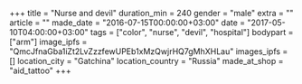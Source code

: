 +++
title = "Nurse and devil"
duration_min = 240
gender = "male"
extra = ""
article = ""
made_date = "2016-07-15T00:00:00+03:00"
date = "2017-05-10T04:00:00+03:00"
tags = ["color", "nurse", "devil", "hospital"]
bodypart = ["arm"]
image_ipfs = "QmcJfnaGba1iZt2LvZzzfewUPEb1xMzQwjrHQ7gMhXHLau"
images_ipfs = []
location_city = "Gatchina"
location_country = "Russia"
made_at_shop = "aid_tattoo"
+++
